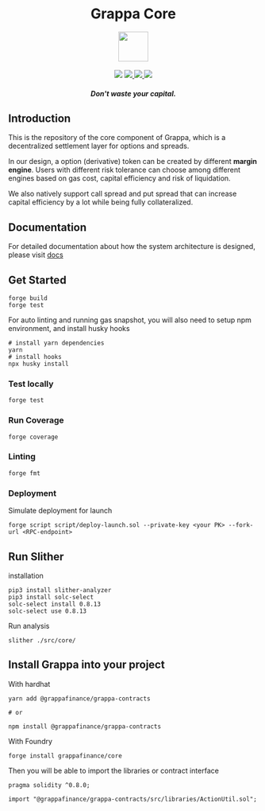 <div align="center">
  <h1 > Grappa Core</h1>
  
  <img height=60 src="https://i.imgur.com/vSIO8xJ.png"/>
  <br/>
  <br/>
  <a href="https://github.com/foundry-rs/foundry"><img src="https://img.shields.io/static/v1?label=foundry-rs&message=foundry&color=blue&logo=github"/></a>
  <a href=https://github.com/antoncoding/grappa/actions/workflows/Slither.yml""><img src="https://github.com/antoncoding/grappa/actions/workflows/Slither.yml/badge.svg?branch=master" > </a>
  <a href=https://github.com/grappafinance/core/actions/workflows/CI.yml""><img src="https://github.com/grappafinance/core/actions/workflows/CI.yml/badge.svg?branch=master"> </a>

  <!-- reopen coverage badge again after foundry official launch coverage -->
  <a href="https://codecov.io/gh/grappafinance/core" >
<img src="https://codecov.io/gh/grappafinance/core/branch/master/graph/badge.svg?token=G52EOD1X5B"/>
</a>
  <h5 align="center"> Don't waste your capital.</h5>
  
</div>


## Introduction

This is the repository of the core component of Grappa, which is a decentralized settlement layer for options and spreads.

In our design, a option (derivative) token can be created by different **margin engine**. Users with different risk tolerance can choose among different engines based on gas cost, capital efficiency and risk of liquidation.

We also natively support call spread and put spread that can increase capital efficiency by a lot while being fully collateralized.


## Documentation

For detailed documentation about how the system architecture is designed, please visit [docs](./docs/)

## Get Started

```shell
forge build
forge test
```

For auto linting and running gas snapshot, you will also need to setup npm environment, and install husky hooks

```shell
# install yarn dependencies
yarn
# install hooks
npx husky install
```

### Test locally

```shell
forge test
```

### Run Coverage

```shell
forge coverage
```

### Linting

```shell
forge fmt
```


### Deployment

Simulate deployment for launch

```shell
forge script script/deploy-launch.sol --private-key <your PK> --fork-url <RPC-endpoint> 
```
## Run Slither

installation

```shell
pip3 install slither-analyzer
pip3 install solc-select
solc-select install 0.8.13
solc-select use 0.8.13
```

Run analysis

```shell
slither ./src/core/
```


## Install Grappa into your project

With hardhat

```shell
yarn add @grappafinance/grappa-contracts

# or

npm install @grappafinance/grappa-contracts
```

With Foundry

```shell
forge install grappafinance/core
```

Then you will be able to import the libraries or contract interface

```solidity
pragma solidity ^0.8.0;

import "@grappafinance/grappa-contracts/src/libraries/ActionUtil.sol";

```
